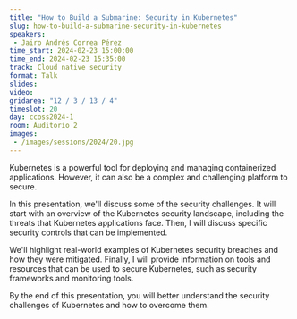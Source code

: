 ```yaml
---
title: "How to Build a Submarine: Security in Kubernetes"
slug: how-to-build-a-submarine-security-in-kubernetes
speakers:
 - Jairo Andrés Correa Pérez
time_start: 2024-02-23 15:00:00
time_end: 2024-02-23 15:35:00
track: Cloud native security
format: Talk
slides: 
video: 
gridarea: "12 / 3 / 13 / 4"
timeslot: 20
day: ccoss2024-1
room: Auditorio 2
images: 
 - /images/sessions/2024/20.jpg
---
```


Kubernetes is a powerful tool for deploying and managing containerized applications. However, it can also be a complex and challenging platform to secure.
 
In this presentation, we'll discuss some of the security challenges. It will start with an overview of the Kubernetes security landscape, including the threats that Kubernetes applications face. Then, I will discuss specific security controls that can be implemented.
 
We'll highlight real-world examples of Kubernetes security breaches and how they were mitigated. Finally, I will provide information on tools and resources that can be used to secure Kubernetes, such as security frameworks and monitoring tools.
 
 By the end of this presentation, you will better understand the security challenges of Kubernetes and how to overcome them.